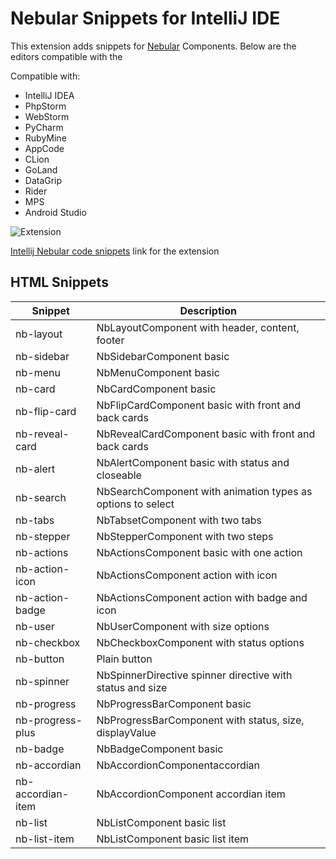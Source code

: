 
# Nebular Snippets for IntelliJ IDE

This extension adds snippets for [Nebular](https://akveo.github.io/nebular/) Components. Below are the editors compatible with the

Compatible with:
 - IntelliJ IDEA
 - PhpStorm
 - WebStorm
 - PyCharm
 - RubyMine
 - AppCode
 - CLion
 - GoLand
 - DataGrip
 - Rider
 - MPS
 - Android Studio


![Extension](https://raw.githubusercontent.com/shalinjames/intellij-nebular-snippets/master/resources/images/intellij_nebular_snippets_1.gif)

[Intellij Nebular code snippets](https://plugins.jetbrains.com/plugin/11065-nebular-code-snippets) link for the extension

## HTML Snippets

| Snippet            | Description                                                 |
| ------------------ | ----------------------------------------------------------- |
| nb-layout          | NbLayoutComponent with header, content, footer              |
| nb-sidebar         | NbSidebarComponent basic                                    |
| nb-menu            | NbMenuComponent basic                                       |
| nb-card            | NbCardComponent basic                                       |
| nb-flip-card       | NbFlipCardComponent basic with front and back cards         |
| nb-reveal-card     | NbRevealCardComponent basic with front and back cards       |
| nb-alert           | NbAlertComponent basic with status and closeable            |
| nb-search          | NbSearchComponent with animation types as options to select |
| nb-tabs            | NbTabsetComponent with two tabs                             |
| nb-stepper         | NbStepperComponent with two steps                           |
| nb-actions         | NbActionsComponent basic with one action                    |
| nb-action-icon     | NbActionsComponent action with icon                         |
| nb-action-badge    | NbActionsComponent action with badge and icon               |
| nb-user            | NbUserComponent with size options                           |
| nb-checkbox        | NbCheckboxComponent with status options                     |
| nb-button          | Plain button                                                |
| nb-spinner         | NbSpinnerDirective spinner directive with status and size   |
| nb-progress        | NbProgressBarComponent basic                                |
| nb-progress-plus   | NbProgressBarComponent with status, size, displayValue      |
| nb-badge           | NbBadgeComponent basic                                      |
| nb-accordian       | NbAccordionComponentaccordian                               |
| nb-accordian-item  | NbAccordionComponent accordian item                         |
| nb-list            | NbListComponent basic list                                  |
| nb-list-item       | NbListComponent basic list item                             |

